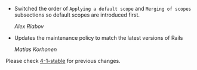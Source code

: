 *   Switched the order of `Applying a default scope` and `Merging of scopes` subsections so default scopes are introduced first.

    *Alex Riabov*

*   Updates the maintenance policy to match the latest versions of Rails

    *Matias Korhonen*

Please check [4-1-stable](https://github.com/rails/rails/blob/4-1-stable/guides/CHANGELOG.md) for previous changes.
